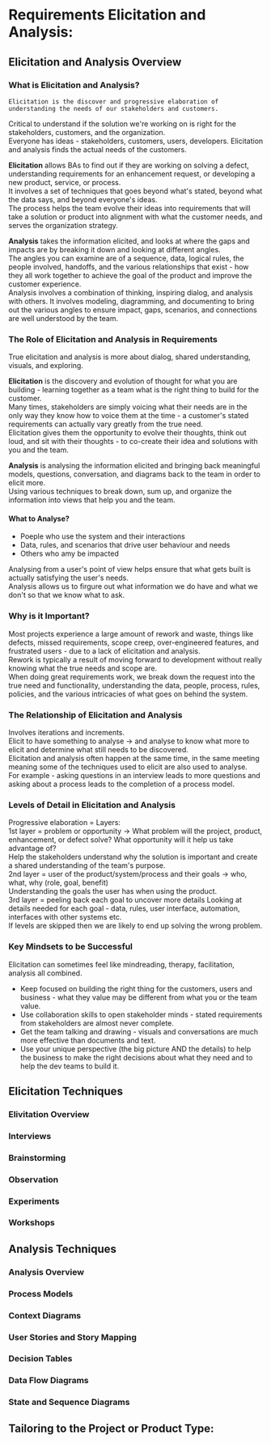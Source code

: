 # Requirements Elicitation and Analysis:  

## Elicitation and Analysis Overview  

### What is Elicitation and Analysis?  

`Elicitation is the discover and progressive elaboration of understanding the needs of our stakeholders and customers.`  

Critical to understand if the solution we're working on is right for the stakeholders, customers, and the organization.  
Everyone has ideas - stakeholders, customers, users, developers. Elicitation and analysis finds the actual needs of the customers.  

**Elicitation** allows BAs to find out if they are working on solving a defect, understanding requirements for an enhancement request, or developing a new product, service, or process.  
It involves a set of techniques that goes beyond what's stated, beyond what the data says, and beyond everyone's ideas.  
The process helps the team evolve their ideas into requirements that will take a solution or product into alignment with what the customer needs, and serves the organization strategy.  

**Analysis** takes the information elicited, and looks at where the gaps and impacts are by breaking it down and looking at different angles.  
The angles you can examine are of a sequence, data, logical rules, the people involved, handoffs, and the various relationships that exist - how they all work together to achieve the goal of the product and improve the customer experience.  
Analysis involves a combination of thinking, inspiring dialog, and analysis with others. It involves modeling, diagramming, and documenting to bring out the various angles to ensure impact, gaps, scenarios, and connections are well understood by the team.  

### The Role of Elicitation and Analysis in Requirements  
True elicitation and analysis is more about dialog, shared understanding, visuals, and exploring.  

**Elicitation** is the discovery and evolution of thought for what you are building - learning together as a team what is the right thing to build for the customer.  
Many times, stakeholders are simply voicing what their needs are in the only way they know how to voice them at the time - a customer's stated requirements can actually vary greatly from the true need.  
Elicitation gives them the opportunity to evolve their thoughts, think out loud, and sit with their thoughts - to co-create their idea and solutions with you and the team.  

**Analysis** is analysing the information elicited and bringing back meaningful models, questions, conversation, and diagrams back to the team in order to elicit more.  
Using various techniques to break down, sum up, and organize the information into views that help you and the team.  

#### What to Analyse?  
- Poeple who use the system and their interactions  
- Data, rules, and scenarios that drive user behaviour and needs  
- Others who amy be impacted  

Analysing from a user's point of view helps ensure that what gets built is actually satisfying the user's needs.  
Analysis allows us to firgure out what information we do have and what we don't so that we know what to ask.  

### Why is it Important?  
Most projects experience a large amount of rework and waste, things like defects, missed requirements, scope creep, over-engineered features, and frustrated users - due to a lack of elicitation and analysis.  
Rework is typically a result of moving forward to development without really knowing what the true needs and scope are.  
When doing great requirements work, we break down the request into the true need and functionality, understanding the data, people, process, rules, policies, and the various intricacies of what goes on behind the system.  

### The Relationship of Elicitation and Analysis  
Involves iterations and increments.  
Elicit to have something to analyse -> and analyse to know what more to elicit and determine what still needs to be discovered.  
Elicitation and analysis often happen at the same time, in the same meeting meaning some of the techniques used to elicit are also used to analyse.  
For example - asking questions in an interview leads to more questions and asking about a process leads to the completion of a process model.  

### Levels of Detail in Elicitation and Analysis  
Progressive elaboration = Layers:  
1st layer = problem or opportunity -> What problem will the project, product, enhancement, or defect solve? What opportunity will it help us take advantage of?  
Help the stakeholders understand why the solution is important and create a shared understanding of the team's purpose.  
2nd layer = user of the product/system/process and their goals -> who, what, why (role, goal, benefit)  
Understanding the goals the user has when using the product.  
3rd layer = peeling back each goal to uncover more details
Looking at details needed for each goal - data, rules, user interface, automation, interfaces with other systems etc.  
If levels are skipped then we are likely to end up solving the wrong problem.  

### Key Mindsets to be Successful  
Elicitation can sometimes feel like mindreading, therapy, facilitation, analysis all combined.  
- Keep focused on building the right thing for the customers, users and business - what they value may be different from what you or the team value.  
- Use collaboration skills to open stakeholder minds - stated requirements from stakeholders are almost never complete.  
- Get the team talking and drawing - visuals and conversations are much more effective than documents and text.  
- Use your unique perspective (the big picture AND the details) to help the business to make the right decisions about what they need and to help the dev teams to build it.  

## Elicitation Techniques  
### Elivitation Overview  
### Interviews  
### Brainstorming  
### Observation  
### Experiments  
### Workshops  

## Analysis Techniques  
### Analysis Overview  
### Process Models  
### Context Diagrams  
### User Stories and Story Mapping  
### Decision Tables  
### Data Flow Diagrams  
### State and Sequence Diagrams  

## Tailoring to the Project or Product Type:  
###
###
###
###

